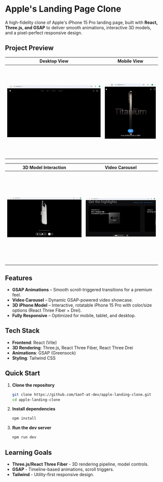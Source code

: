 # Apple's Landing Page Clone

A high-fidelity clone of Apple's iPhone 15 Pro landing page, built with **React, Three.js, and GSAP** to deliver smooth animations, interactive 3D models, and a pixel-perfect responsive design.

## Project Preview

| Desktop View | Mobile View |
|--------------|-------------|
| <img src="assets/apple-lg.gif" style="height:300px;width:auto;object-fit:contain;"> | <img src="assets/apple-sm.gif" style="height:300px;width:auto;object-fit:contain;"> |

| 3D Model Interaction | Video Carousel |
|----------------------|----------------|
| <img src="assets/apple-dyn-3d.gif" style="height:300px;width:auto;object-fit:contain;"> | <img src="assets/apple-carousel.gif" style="height:300px;width:auto;object-fit:contain;"> |


## Features

- **GSAP Animations** – Smooth scroll-triggered transitions for a premium feel.
- **Video Carousel** – Dynamic GSAP-powered video showcase.
- **3D iPhone Model** – Interactive, rotatable iPhone 15 Pro with color/size options (React Three Fiber + Drei).
- **Fully Responsive** – Optimized for mobile, tablet, and desktop.

## Tech Stack

- **Frontend**: React (Vite)
- **3D Rendering**: Three.js, React Three Fiber, React Three Drei
- **Animations**: GSAP (Greensock)
- **Styling**: Tailwind CSS

## Quick Start

1. **Clone the repository**
   ```sh
   git clone https://github.com/SanT-at-dev/apple-landing-clone.git
   cd apple-landing-clone

2. **Install dependencies**
   ```sh
   npm install

3. **Run the dev server**
   ```sh
   npm run dev

## Learning Goals

- **Three.js/React Three Fiber** - 3D rendering pipeline, model controls.
- **GSAP** - Timeline-based animations, scroll triggers.
- **Tailwind** - Utility-first responsive design.
